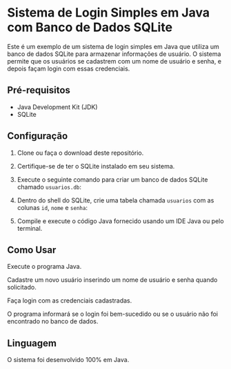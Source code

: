 # Sistema de Login Simples em Java com Banco de Dados SQLite

Este é um exemplo de um sistema de login simples em Java que utiliza um banco de dados SQLite para armazenar informações de usuário. O sistema permite que os usuários se cadastrem com um nome de usuário e senha, e depois façam login com essas credenciais.

## Pré-requisitos

- Java Development Kit (JDK)
- SQLite

## Configuração

1. Clone ou faça o download deste repositório.

2. Certifique-se de ter o SQLite instalado em seu sistema.

3. Execute o seguinte comando para criar um banco de dados SQLite chamado `usuarios.db`:

4. Dentro do shell do SQLite, crie uma tabela chamada `usuarios` com as colunas `id`, `nome` e `senha`:
   
5. Compile e execute o código Java fornecido usando um IDE Java ou pelo terminal.
   
## Como Usar

Execute o programa Java.

Cadastre um novo usuário inserindo um nome de usuário e senha quando solicitado.

Faça login com as credenciais cadastradas.

O programa informará se o login foi bem-sucedido ou se o usuário não foi encontrado no banco de dados.

## Linguagem

O sistema foi desenvolvido 100% em Java.